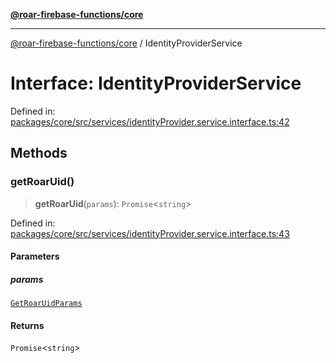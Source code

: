 [**@roar-firebase-functions/core**](../README.md)

***

[@roar-firebase-functions/core](../README.md) / IdentityProviderService

# Interface: IdentityProviderService

Defined in: [packages/core/src/services/identityProvider.service.interface.ts:42](https://github.com/yeatmanlab/roar-firebase-functions/blob/24ea7b8e0f05ba2fca7d62901c43f15726f15a89/packages/core/src/services/identityProvider.service.interface.ts#L42)

## Methods

### getRoarUid()

> **getRoarUid**(`params`): `Promise`\<`string`\>

Defined in: [packages/core/src/services/identityProvider.service.interface.ts:43](https://github.com/yeatmanlab/roar-firebase-functions/blob/24ea7b8e0f05ba2fca7d62901c43f15726f15a89/packages/core/src/services/identityProvider.service.interface.ts#L43)

#### Parameters

##### params

[`GetRoarUidParams`](GetRoarUidParams.md)

#### Returns

`Promise`\<`string`\>
